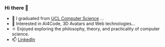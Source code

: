 ### Hi there 👋

<!-- **jerryyangboyu/jerryyangboyu** is a ✨ _special_ ✨ repository because its `README.md` (this file) appears on your GitHub profile.

Here are some ideas to get you started: -->

- 🔭 I graduated from [UCL Computer Science](https://ucl.ac.uk/computer-science) ...
- 🌱 Interested in AI4Code, 3D Avatars and Web technologies...
- ⚛️ Enjoyed exploring the philosophy, theory, and practicality of computer science.
- 📫 [LinkedIn](https://www.linkedin.com/in/jerryyangboyu/)
